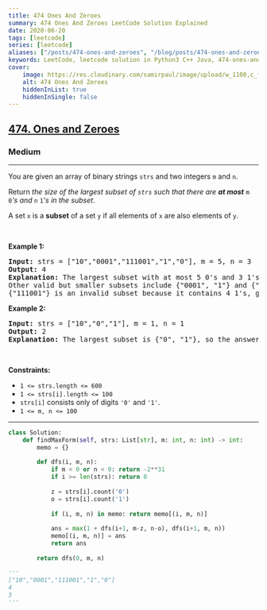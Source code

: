 ```yaml
---
title: 474 Ones And Zeroes
summary: 474 Ones And Zeroes LeetCode Solution Explained
date: 2020-06-20
tags: [leetcode]
series: [leetcode]
aliases: ["/posts/474-ones-and-zeroes", "/blog/posts/474-ones-and-zeroes", "/474-ones-and-zeroes"]
keywords: LeetCode, leetcode solution in Python3 C++ Java, 474-ones-and-zeroes solution
cover:
    image: https://res.cloudinary.com/samirpaul/image/upload/w_1100,c_fit,co_rgb:FFFFFF,l_text:Arial_70_bold:474 Ones And Zeroes/problem-solving.webp
    alt: 474 Ones And Zeroes
    hiddenInList: true
    hiddenInSingle: false
---
```



<h2><a href="https://leetcode.com/problems/ones-and-zeroes/">474. Ones and Zeroes</a></h2><h3>Medium</h3><hr><div><p>You are given an array of binary strings <code>strs</code> and two integers <code>m</code> and <code>n</code>.</p>

<p>Return <em>the size of the largest subset of <code>strs</code> such that there are <strong>at most</strong> </em><code>m</code><em> </em><code>0</code><em>'s and </em><code>n</code><em> </em><code>1</code><em>'s in the subset</em>.</p>

<p>A set <code>x</code> is a <strong>subset</strong> of a set <code>y</code> if all elements of <code>x</code> are also elements of <code>y</code>.</p>

<p>&nbsp;</p>
<p><strong>Example 1:</strong></p>

<pre><strong>Input:</strong> strs = ["10","0001","111001","1","0"], m = 5, n = 3
<strong>Output:</strong> 4
<strong>Explanation:</strong> The largest subset with at most 5 0's and 3 1's is {"10", "0001", "1", "0"}, so the answer is 4.
Other valid but smaller subsets include {"0001", "1"} and {"10", "1", "0"}.
{"111001"} is an invalid subset because it contains 4 1's, greater than the maximum of 3.
</pre>

<p><strong>Example 2:</strong></p>

<pre><strong>Input:</strong> strs = ["10","0","1"], m = 1, n = 1
<strong>Output:</strong> 2
<b>Explanation:</b> The largest subset is {"0", "1"}, so the answer is 2.
</pre>

<p>&nbsp;</p>
<p><strong>Constraints:</strong></p>

<ul>
	<li><code>1 &lt;= strs.length &lt;= 600</code></li>
	<li><code>1 &lt;= strs[i].length &lt;= 100</code></li>
	<li><code>strs[i]</code> consists only of digits <code>'0'</code> and <code>'1'</code>.</li>
	<li><code>1 &lt;= m, n &lt;= 100</code></li>
</ul>
</div>

---




```python
class Solution:
    def findMaxForm(self, strs: List[str], m: int, n: int) -> int:
        memo = {}
        
        def dfs(i, m, n):
            if m < 0 or n < 0: return -2**31
            if i >= len(strs): return 0
            
            z = strs[i].count('0')
            o = strs[i].count('1')
            
            if (i, m, n) in memo: return memo[(i, m, n)]
            
            ans = max(1 + dfs(i+1, m-z, n-o), dfs(i+1, m, n))
            memo[(i, m, n)] = ans
            return ans
            
        return dfs(0, m, n)
    
'''
["10","0001","111001","1","0"]
4
3
'''
```
